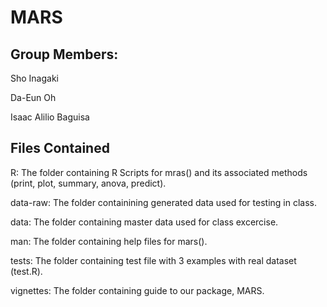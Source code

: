 # MARS

## Group Members:
Sho Inagaki

Da-Eun Oh

Isaac Alilio Baguisa

## Files Contained
R: The folder containing R Scripts for mras() and its associated methods (print, plot, summary, anova, predict).

data-raw: The folder containining generated data used for testing in class.

data: The folder containing master data used for class excercise.

man: The folder containing help files for mars(). 

tests: The folder containing test file with 3 examples with real dataset (test.R).

vignettes: The folder containing guide to our package, MARS.
